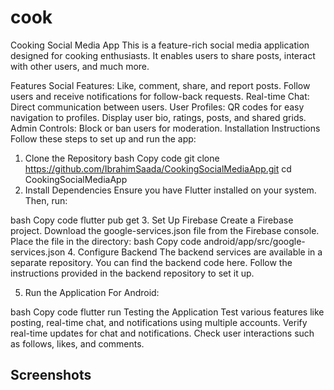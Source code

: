 # cook

Cooking Social Media App
This is a feature-rich social media application designed for cooking enthusiasts. It enables users to share posts, interact with other users, and much more.

Features
Social Features:
Like, comment, share, and report posts.
Follow users and receive notifications for follow-back requests.
Real-time Chat:
Direct communication between users.
User Profiles:
QR codes for easy navigation to profiles.
Display user bio, ratings, posts, and shared grids.
Admin Controls:
Block or ban users for moderation.
Installation Instructions
Follow these steps to set up and run the app:

1. Clone the Repository
bash
Copy code
git clone https://github.com/IbrahimSaada/CookingSocialMediaApp.git
cd CookingSocialMediaApp
2. Install Dependencies
Ensure you have Flutter installed on your system. Then, run:

bash
Copy code
flutter pub get
3. Set Up Firebase
Create a Firebase project.
Download the google-services.json file from the Firebase console.
Place the file in the directory:
bash
Copy code
android/app/src/google-services.json
4. Configure Backend
The backend services are available in a separate repository. You can find the backend code here. Follow the instructions provided in the backend repository to set it up.

5. Run the Application
For Android:

bash
Copy code
flutter run
Testing the Application
Test various features like posting, real-time chat, and notifications using multiple accounts.
Verify real-time updates for chat and notifications.
Check user interactions such as follows, likes, and comments.

## **Screenshots**



